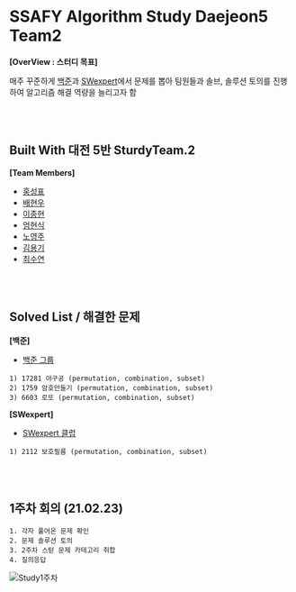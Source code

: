 # SSAFY Algorithm Study Daejeon5 Team2 
**[OverView : 스터디 목표]**


매주 꾸준하게 [백준](https://www.acmicpc.net)과 [SWexpert](https://swexpertacademy.com/main/main.do)에서 문제를 뽑아 팀원들과 솔브, 솔루션 토의를 진행하여 알고리즘 해결 역량을 늘리고자 함 

<br/>
<br/>


## Built With 대전 5반 SturdyTeam.2
**[Team Members]**
* [홍성표](https://github.com/seongpyoHong)
* [배현우](https://github.com/bae-hyeon-woo)
* [이종현](https://github.com/kepler5310)
* [엄현식](https://github.com/Umhyunsik)
* [노영주](https://github.com/Y0ungZ)
* [김용기](https://github.com/KIMYONGGEE) 
* [최수연](https://github.com/SuyeonChoi)
<br/>
<br/>

## Solved List / 해결한 문제
**[백준]**
* [백준 그룹](https://www.acmicpc.net/group/10394) 

```
1) 17281 야구공 (permutation, combination, subset)
2) 1759 암호만들기 (permutation, combination, subset)
3) 6603 로또 (permutation, combination, subset)
```
**[SWexpert]**  
* [SWexpert 클럽](https://swexpertacademy.com/main/talk/solvingClub/clubView.do?solveclubId=AXe6MIfaWOcDFAS5) 

```
1) 2112 보호필름 (permutation, combination, subset)
```
<br/>
<br/>

## 1주차 회의 (21.02.23)

```
1. 각자 풀어온 문제 확인
2. 문제 솔루션 토의
3. 2주차 스턷 문제 카테고리 취합
4. 질의응답
```
![Study1주차](https://user-images.githubusercontent.com/43742747/109383354-60d31b80-7929-11eb-890e-166ab8d05415.png)


<br/>
<br/>
